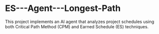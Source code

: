 # ES---Agent---Longest-Path
This project implements an AI agent that analyzes project schedules using both Critical Path Method (CPM) and Earned Schedule (ES) techniques.
